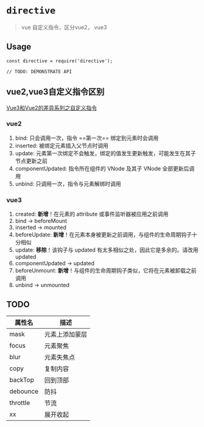 # `directive`
> vue 自定义指令，区分vue2， vue3

## Usage

```
const directive = require('directive');

// TODO: DEMONSTRATE API
```

## vue2,vue3自定义指令区别
[Vue3和Vue2的差异系列之自定义指令](https://developer.aliyun.com/article/1111106)
### vue2
1. bind: 只会调用一次，指令 ==第一次== 绑定到元素时会调用
2. inserted: 被绑定元素插入父节点时调用
3. update: 元素第一次绑定不会触发，绑定的值发生更新触发，可能发生在其子节点更新之前
4. componentUpdated: 指令所在组件的 VNode 及其子 VNode 全部更新后调用
5. unbind: 只调用一次，指令与元素解绑时调用
### vue3
1. created: **新增**！在元素的 attribute 或事件监听器被应用之前调用
2. bind → beforeMount
3. inserted → mounted
4. beforeUpdate: **新增**！在元素本身被更新之前调用，与组件的生命周期钩子十分相似
5. update: **移除**！该钩子与 updated 有太多相似之处，因此它是多余的。请改用 updated
6. componentUpdated → updated
7. beforeUnmount: **新增**！与组件的生命周期钩子类似，它将在元素被卸载之前调用
8. unbind -> unmounted

## TODO

|   属性名   |    描述    |
| --------- | ------------------- |
| mask | 元素上添加蒙层 |
| focus | 元素聚焦 |
|  blur | 元素失焦点 |
| copy | 复制内容 |
| backTop | 回到顶部 |
| debounce | 防抖 |
| throttle | 节流 |
| xx | 展开收起 |